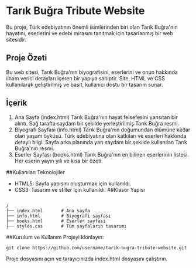 # Tarık Buğra Tribute Website
Bu proje, Türk edebiyatının önemli isimlerinden biri olan Tarık Buğra'nın hayatını, eserlerini ve edebi mirasını tanıtmak için tasarlanmış bir web sitesidir.

## Proje Özeti
Bu web sitesi, Tarık Buğra'nın biyografisini, eserlerini ve onun hakkında ilham verici detayları içeren bir yapıya sahiptir. Site, HTML ve CSS kullanılarak geliştirilmiş ve basit, kullanıcı dostu bir tasarım sunar.

## İçerik
1. Ana Sayfa (index.html)
Tarık Buğra'nın hayat felsefesini yansıtan bir alıntı.
Sağ tarafta saydam bir şekilde yerleştirilmiş Tarık Buğra resmi.
2. Biyografi Sayfası (info.html)
Tarık Buğra'nın doğumundan ölümüne kadar olan yaşam öyküsü.
Türk edebiyatına olan katkıları ve eserleri hakkında detaylı bilgi.
Sayfa arka planında yarı saydam bir şekilde kullanılan Tarık Buğra'nın resmi.
3. Eserler Sayfası (books.html)
Tarık Buğra'nın en bilinen eserlerinin listesi.
Her eserin yayın yılı ve kısa bir özeti.

##Kullanılan Teknolojiler
- HTML5: Sayfa yapısını oluşturmak için kullanıldı.
- CSS3: Tasarım ve stiller için kullanıldı.
##Klasör Yapısı
```

/
├── index.html       # Ana sayfa
├── info.html        # Biyografi sayfası
├── books.html       # Eserler sayfası
├── styles.css       # Tüm sayfaların tasarımı
```
##Kurulum ve Kullanım
Projeyi klonlayın:
```
git clone https://github.com/username/tarik-bugra-tribute-website.git
```
Proje dosyasını açın ve tarayıcınızda index.html dosyasını çalıştırın.
